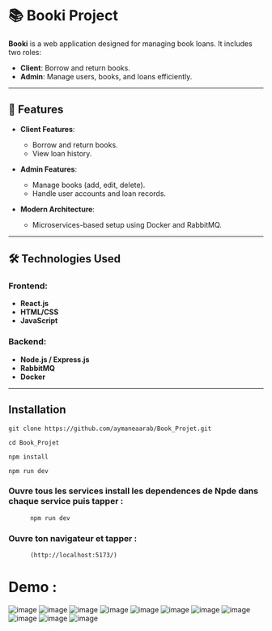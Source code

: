 # 📚 Booki Project

**Booki** is a web application designed for managing book loans. It includes two roles:  
- **Client**: Borrow and return books.  
- **Admin**: Manage users, books, and loans efficiently.

---

## 🚀 Features

- **Client Features**:
  - Borrow and return books.
  - View loan history.

- **Admin Features**:
  - Manage books (add, edit, delete).
  - Handle user accounts and loan records.

- **Modern Architecture**:
  - Microservices-based setup using Docker and RabbitMQ.

---

## 🛠️ Technologies Used

### Frontend:
- **React.js**
- **HTML/CSS**
- **JavaScript**

### Backend:
- **Node.js / Express.js**
- **RabbitMQ**
- **Docker**

---

## Installation



```git clone https://github.com/aymaneaarab/Book_Projet.git ```



```cd Book_Projet```


```npm install```


```npm run dev```
  ### Ouvre tous les services install les dependences de Npde dans chaque service puis tapper  :
          npm run dev

    
   ### Ouvre ton navigateur et tapper :

          (http://localhost:5173/)
# Demo :

![image](https://github.com/aymanaarab/Book_Projet/assets/148016485/caed09a4-ed44-4ba7-8219-ffb60c151ca1)
![image](https://github.com/aymanaarab/Book_Projet/assets/148016485/4129103d-e914-413f-994a-379e0c0d62c8)
![image](https://github.com/aymanaarab/Book_Projet/assets/148016485/0db8bf22-78f9-421d-bbcf-e2caaa2fedb4)
![image](https://github.com/aymanaarab/Book_Projet/assets/148016485/f4a5d8cf-0795-4729-9ee8-cab9d7398413)
![image](https://github.com/aymanaarab/Book_Projet/assets/148016485/29d90bfe-a466-4738-ac9a-f7a024005e3c)
![image](https://github.com/aymanaarab/Book_Projet/assets/148016485/04391bed-9ea1-4fe1-9508-c3ee5cf8bfd8)
![image](https://github.com/aymanaarab/Book_Projet/assets/148016485/a87ea861-2c22-4a3f-acbd-c8d09c4c526e)
![image](https://github.com/aymanaarab/Book_Projet/assets/148016485/ad4487f7-1845-40a8-a173-3d000bfdccb0)
![image](https://github.com/aymanaarab/Book_Projet/assets/148016485/e6147dc8-e4fd-4fd3-b289-b69932b95eaf)
![image](https://github.com/aymanaarab/Book_Projet/assets/148016485/18e7b1e4-bca6-4c98-93ca-ed12632f6a0f)
![image](https://github.com/aymanaarab/Book_Projet/assets/148016485/a4919b26-0ebc-41d0-83d4-ed9aa3955191)











